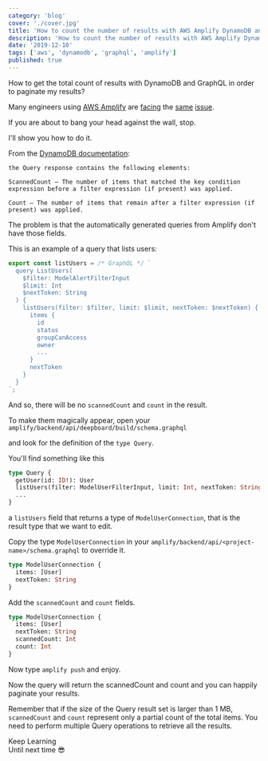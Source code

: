 ```yaml
---
category: 'blog'
cover: './cover.jpg'
title: 'How to count the number of results with AWS Amplify DynamoDB and GraphQL'
description: 'How to count the number of results with AWS Amplify DynamoDB and GraphQL'
date: '2019-12-10'
tags: ['aws', 'dynamodb', 'graphql', 'amplify']
published: true
---
```

<article class="prose prose-lg sm:prose lg:prose-lg xl:prose-xl">

How to get the total count of results with DynamoDB and GraphQL in order to paginate my results?

Many engineers using <a href="https://aws.amazon.com/it/amplify/" target="_blank" rel="noopener noreferrer">AWS Amplify</a> are <a href="https://github.com/aws-amplify/amplify-js/issues/2901" target="_blank" rel="noopener noreferrer">facing</a> the <a href="https://stackoverflow.com/questions/55537058/get-count-from-dynamodb-resolver" target="_blank" rel="noopener noreferrer">same</a> <a href="https://github.com/aws-amplify/amplify-cli/issues/1865" target="_blank" rel="noopener noreferrer">issue</a>.


If you are about to bang your head against the wall, stop. 

I'll show you how to do it.

From the <a href="https://docs.aws.amazon.com/amazondynamodb/latest/developerguide/Query.html#Query.Count" target="_blank" rel="noopener noreferrer">DynamoDB documentation</a>:

```
the Query response contains the following elements:

ScannedCount — The number of items that matched the key condition expression before a filter expression (if present) was applied.

Count — The number of items that remain after a filter expression (if present) was applied.

```

The problem is that the automatically generated queries from Amplify don't have those fields.

This is an example of a query that lists users:

```javascript
export const listUsers = /* GraphQL */ `
  query ListUsers(
    $filter: ModelAlertFilterInput
    $limit: Int
    $nextToken: String
  ) {
    listUsers(filter: $filter, limit: $limit, nextToken: $nextToken) {
      items {
        id
        status
        groupCanAccess
        owner
        ...
      }
      nextToken
    }
  }
`;

```

And so, there will be no `scannedCount` and `count` in the result.

To make them magically appear, open your `amplify/backend/api/deepboard/build/schema.graphql` 

and look for the definition of the `type Query`.

You'll find something like this 

```graphql
type Query {
  getUser(id: ID!): User
  listUsers(filter: ModelUserFilterInput, limit: Int, nextToken: String): ModelUserConnection
  ...
}
```

a `listUsers` field that returns a type of `ModelUserConnection`, that is the result type that we want to edit.

Copy the type `ModelUserConnection` in your `amplify/backend/api/<project-name>/schema.graphql` to override it.


```graphql
type ModelUserConnection {
  items: [User]
  nextToken: String
}
```

Add the `scannedCount` and `count` fields.

```graphql
type ModelUserConnection {
  items: [User]
  nextToken: String
  scannedCount: Int
  count: Int
}
```

Now type `amplify push` and enjoy. 

Now the query will return the scannedCount and count and you can happily paginate your results.

Remember that if the size of the Query result set is larger than 1 MB, `scannedCount` and `count` represent only a partial count of the total items. You need to perform multiple Query operations to retrieve all the results.


Keep Learning  
Until next time :sunglasses:

</article>

[issue-1]: https://github.com/aws-amplify/amplify-js/issues/2901
[issue-2]: https://stackoverflow.com/questions/55537058/get-count-from-dynamodb-resolver
[issue-3]: https://github.com/aws-amplify/amplify-cli/issues/1865
[aws-doc-1]: https://docs.aws.amazon.com/amazondynamodb/latest/developerguide/Query.html#Query.Count